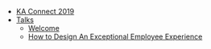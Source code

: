 - [KA Connect 2019](/)
- [Talks](talks/README.md)
  - [Welcome](talks/0_Welcome.md)
  - [How to Design An Exceptional Employee Experience](talks/1_HowToDesignAnExceptionalEmpExperience.md)